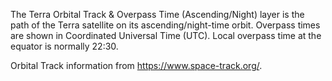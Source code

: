 The Terra Orbital Track & Overpass Time (Ascending/Night) layer is the path of the Terra satellite on its ascending/night-time orbit. Overpass times are shown in Coordinated Universal Time (UTC). Local overpass time at the equator is normally 22:30.

Orbital Track information from <https://www.space-track.org/>.
